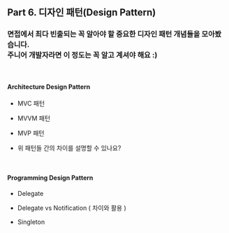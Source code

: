 ## Part 6. 디자인 패턴(Design Pattern)
### 면접에서 최다 빈출되는 꼭 알아야 할 중요한 디자인 패턴 개념들을 모아봤습니다.  <br> 주니어 개발자라면 이 정도는 꼭 알고 계셔야 해요 :)

<br>

#### Architecture Design Pattern

* MVC 패턴

* MVVM 패턴

* MVP 패턴

* 위 패턴들 간의 차이를 설명할 수 있나요?

<br>

#### Programming Design Pattern 

* Delegate 

* Delegate vs Notification ( 차이와 활용 )

* Singleton
